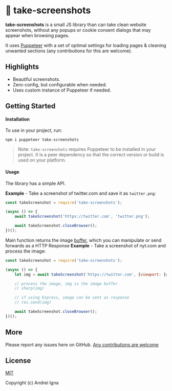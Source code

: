 # 📸 take-screenshots

**take-screenshots** is a small JS library than can take clean website screenshots, without any popups or cookie consent dialogs that may appear when browsing pages.

It uses [Puppeteer](https://github.com/GoogleChrome/puppeteer) with a set of optimal settings for loading pages & cleaning unwanted sections (any contributions for this are welcome).

## Highlights
* Beautiful screenshots.
* Zero-config, but configurable when needed.
* Uses custom instance of Puppeteer if needed.

## Getting Started

#### Installation

To use in your project, run:

```npm i puppeteer take-screenshots```

> Note: `take-screenshots` requires Puppeteer to be installed in your project. It is a peer dependency so that the correct version or build is used on your platform.

#### Usage
The library has a simple API.

**Example** - Take a screenshot of twitter.com and save it as `twitter.png`:
```js
const takeScreenshot = require('take-screenshots');

(async () => {
	await takeScreenshot('https://twitter.com', 'twitter.png');

	await takeScreenshot.closeBrowser();
})();
```

Main function returns the image [buffer](https://nodejs.org/api/buffer.html), which you can manipulate or send forwards as a HTTP Response
**Example** - Take a screenshot of nyt.com and process the image:
```js
const takeScreenshot = require('take-screenshots');

(async () => {
	let img = await takeScreenshot('https://twitter.com', {viewport: {width: 800, height: 600}});

	// process the image, img is the image buffer
	// sharp(img)

	// if using Express, image can be sent as response
	// res.send(img)

	await takeScreenshot.closeBrowser();
})();
```

## More

Please report any issues here on GitHub.
[Any contributions are welcome](CONTRIBUTING.md)

## License

[MIT](http://opensource.org/licenses/MIT)

Copyright (c) Andrei Igna
